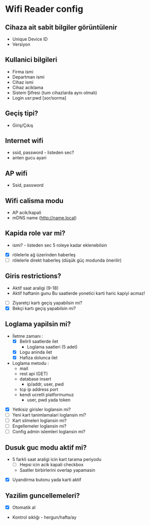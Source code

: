 Wifi Reader config
===========================================

## Cihaza ait sabit bilgiler görüntülenir
- Unique Device ID
- Versiyon 

## Kullanici bilgileri
- Firma ismi
- Departman ismi
- Cihaz ismi
- Cihaz aciklama
- Sistem Şifresi (tum cihazlarda aynı olmalı)
- Login usr:pwd [sor/sorma]

## Geçiş tipi?
- Giriş/Çıkış

## Internet wifi
- ssid, password - listeden sec?
- anten gucu ayari

## AP wifi
- Ssid, password

## Wifi calisma modu
- AP acik/kapali
- mDNS name (http://name.local)

## Kapida role var mi?
- ismi? - listeden sec
5 roleye kadar eklenebilsin
- [x] rölelerle ağ üzerinden haberleş
- [ ] rölelerle direkt haberleş (düşük güç modunda önerilir)

## Giris restrictions?
- Aktif saat araligi  (9-18)
- Aktif haftanin gunu
Bu saatlerde yonetici karti haric kapiyi acmaz!
- [ ] Ziyaretçi kartı geçiş yapabilsin mi?
- [x] Bekçi kartı geçiş yapabilsin mi?

## Loglama yapilsin mi?
- İletme zamanı :
  - [x] Belirli saatlerde ilet
    - Loglama saatleri (5 adet)
  - [x] Logu aninda ilet
  - [x] Hafiza dolunca ilet
- Loglama metodu :
  - mail
  - rest api (GET)
  - database insert
    - ip/addr, user, pwd
  - tcp ip address port
  - kendi ucretli platformumuz
    - user, pwd yada token
- [x] Yetkisiz girisler loglansin mi?
- [ ] Yeni kart tanimlamalari loglansin mi?
- [ ] Kart silmeleri loglansin mi?
- [ ] Engellemeler loglansin mi?
- [ ] Config admin islemleri loglansin mi?

## Dusuk guc modu aktif mi?
- 5 farkli saat araligi icin kart tarama periyodu
  - [ ] Hepsi icin acik kapali checkbox
  - Saatler birbirlerini overlap yapamasin
- [x] Uyandirma butonu yada karti aktif

## Yazilim guncellemeleri?
- [x] Otomatik al
- Kontrol sıklığı - hergun/hafta/ay
